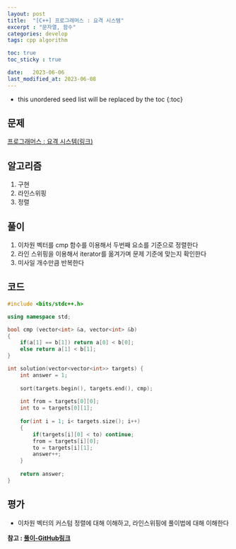 ```yaml
---
layout: post
title:  "[C++] 프로그래머스 : 요격 시스템"
excerpt : "문자열, 함수"
categories: develop
tags: cpp algorithm

toc: true
toc_sticky : true

date:   2023-06-06
last_modified_at: 2023-06-08
---
```

<!-- > <span style="font-size: 80%">
인프런에 있는 큰돌님의 강의 10주완성 C++ 코딩테스트 | 알고리즘 코딩테스트를 듣고 정리한 필기입니다.</span> -->

<!--more-->

* this unordered seed list will be replaced by the toc
{:toc}

## 문제

[프로그래머스 : 요격 시스템(링크)](https://school.programmers.co.kr/learn/courses/30/lessons/181188)

## 알고리즘

  1. 구현
  2. 라인스위핑
  3. 정렬
  

## 풀이

  1. 이차원 벡터를 cmp 함수를 이용해서 두번째 요소를 기준으로 정렬한다
  2. 라인 스위핑을 이용해서 iterator를 옮겨가며 문제 기준에 맞는지 확인한다
  3. 미사일 개수만큼 반복한다

## 코드  

```cpp
#include <bits/stdc++.h>

using namespace std;

bool cmp (vector<int> &a, vector<int> &b)
{
    if(a[1] == b[1]) return a[0] < b[0];
    else return a[1] < b[1];
}

int solution(vector<vector<int>> targets) {
    int answer = 1;
   
    sort(targets.begin(), targets.end(), cmp);
    
    int from = targets[0][0];
    int to = targets[0][1];
    
    for(int i = 1; i< targets.size(); i++)
    {
        if(targets[i][0] < to) continue;
        from = targets[i][0];
        to = targets[i][1];
        answer++;
    }
    
    return answer;
}
```

## 평가  
* 이차원 벡터의 커스텀 정렬에 대해 이해하고, 라인스위핑에 풀이법에 대해 이해한다

__참고 : [풀이-GitHub링크](https://github.com/Jinlee0206/BOJ/blob/main/%ED%94%84%EB%A1%9C%EA%B7%B8%EB%9E%98%EB%A8%B8%EC%8A%A4/unrated/181188.%E2%80%85%EC%9A%94%EA%B2%A9%E2%80%85%EC%8B%9C%EC%8A%A4%ED%85%9C/%EC%9A%94%EA%B2%A9%E2%80%85%EC%8B%9C%EC%8A%A4%ED%85%9C.cpp)__